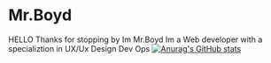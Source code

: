 # Mr.Boyd
HELLO Thanks  for  stopping by  Im Mr.Boyd Im a Web developer  with a  specializtion in UX/Ux Design Dev Ops
[![Anurag's GitHub stats](https://github-readme-stats.vercel.app/api?username=Boyd-Sapeur)](https://github.com/anuraghazra/github-readme-stats)
